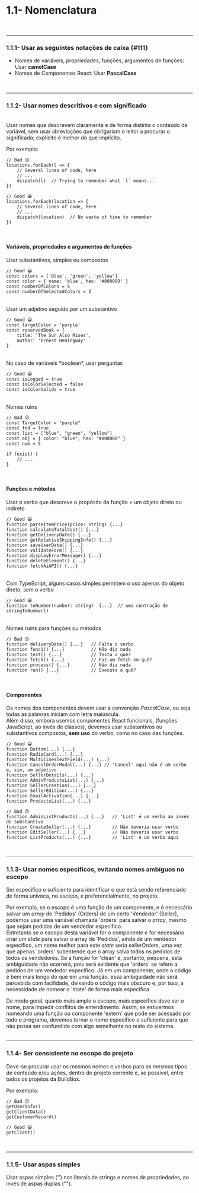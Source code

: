 # 1.1- Nomenclatura
<br>

***

### 1.1.1- Usar as seguintes notações de caixa {#111}
- Nomes de variáveis, propriedades, funções, argumentos de funções: Usar **camelCase**<br>
- Nomes de Componentes React: Usar **PascalCase**<br>
<br>

***

### 1.1.2- Usar nomes descritivos e com significado
<br>
Usar nomes que descrevem claramente e de forma distinta o conteúdo da variável, sem usar abreviações que obrigariam o leitor a procurar o significado; explícito é melhor do que implícito.<br>

Por exemplo:<br>

    // Bad 😕 
    locations.forEach(l => {
        // Several lines of code, here
        // ...
        dispatch(l)  // Trying to remenber what `l` means...
    })

    // Good 😀
    locations.forEach(location => {
        // Several lines of code, here
        // ...
        dispatch(location)  // No waste of time to remember
    })

<br>

#### Variáveis, propriedades e argumentos de funções<br> 
Usar substantivos, simples ou compostos<br>

    // Good 😀
    const colors = ['blue', 'green', 'yellow']
    const color = { name: 'blue', hex: '#800080' }
    const numberOfColors = 5
    const numberOfSelectedColors = 2
<br>
Usar um adjetivo seguido por um substantivo<br>

    // Good 😀
    const targetColor = 'purple'
    const reservedBook = { 
        title: 'The Sun Also Rises', 
        author: 'Ernest Hemingway'
    }
<br>
No caso de variáveis *boolean*, usar perguntas<br>
    
    // Good 😀
    const isLogged = true
    const isColorSelected = false
    const isColorValida = true    
<br>
Nomes ruins<br>

    // Bad 😕
    const TargetColor = "purple"
    const fnd = true
    const list = ["blue", "green", "yellow"]
    const obj = { color: "blue", hex: "#800080" }
    const num = 5

    if (exist) {
        // ...
    }
<br>

#### Funções e métodos

Usar o verbo que descreve o propósito da função + um objeto direto ou indireto<br>

    // Good 😀
    function parseItemPrice(price: string) {...}
    function calculateTotalCost() {...}
    function getDeliveryDate() {...}
    function getRelativeShippingInfo() {...}
    function saveUserData() {...}
    function validateForm() {...}
    function displayErrorMessage() {...}
    function deleteElement() {...}
    function fetchAiAPI() {...}
<br>
Com TypeScript, alguns casos simples permitem o uso apenas do objeto direto, sem o verbo<br>

    // Good 😀
    function toNumber(number: string)  {...}  // uma contração de stringToNumber() 

<br>
Nomes ruins para funções ou métodos<br>

    // Bad 😕
    function deliveryDate() {...}   // Falta o verbo
    function func1() {...}          // Não diz nada 
    function test() {...}           // Testa o quê?
    function fetch() {...}          // Faz um fetch em quê?
    function process() {...}        // Não diz nada
    function run() {...}            // Executa o quê?

<br>

#### Componentes
Os nomes dos componentes devem usar a convenção *PascalCase*, ou seja todas as palavras iniciam com letra maiúscula.<br>
Além disso, embora usemos componentes React funcionais, (funções JavaScript, ao invés de classes), devemos usar substantivos ou substantivos compostos, **sem uso** do verbo, como no caso das funções.<br>

    // Good 😀
    function Buttom(...) {...}
    function RadioCard(...) {...}
    function MultilinesTextField(...) {...}
    function CancelOrderModal(...) {...} // 'Cancel' aqui não é um verbo e, sim, um adjetivo
    function SellerDetails(...) {...}
    function AdminProductsList(...) {...}
    function SellerCreation(...) {...}
    function SellerEdition(...) {...}
    function EmailActivation(...) {...}
    function ProductsList(...) {...}

    // Bad 😕
    function AdminListProducts(...) {...}   // 'List' é um verbo ao invés de substantivo
    function CreateSeller(...) {...}        // Não deveria usar verbo
    function EditSeller(...) {...}          // Não deveria usar verbo
    function ListProducts(...) {...}        // 'List' é um verbo aqui
<br>

***

### 1.1.3- Usar nomes específicos, evitando nomes ambíguos no escopo 
Ser específico o suficiente para identificar o que está sendo referenciado de forma unívoca, no escopo, e preferencialmente, no projeto.<br>

Por exemplo, se o escopo é uma função de um componente, e é necessário salvar um *array* de 'Pedidos' (Orders) de um certo 'Vendedor' (Seller), podemos usar uma variável chamada 'orders' para salvar o *array*, mesmo que sejam pedidos de um vendedor específico.<br> Entretanto se o escopo desta variável for o componente e for necessário criar um *state* para salvar o array de 'Pedidos', ainda de um vendedor específico, um nome melhor para este *state* seria sellerOrders, uma vez que apenas 'orders' subentende que o array salva todos os pedidos de todos os vendedores. Se a função for 'clean' e, portanto, pequena, esta ambiguidade não ocorrerá, pois será evidente que 'orders' se refere a pedidos de um vendedor específico. Já em um componente, onde o código é bem mais longo do que em uma função, essa ambiguidade não será percebida com facilidade, deixando o código mais obscuro e, por isso, a necessidade de nomear o 'state' de forma mais específica.

De modo geral, quanto mais amplo o escopo, mais específico deve ser o nome, para impedir conflitos de entendimento. Assim, se estivermos nomeando uma função ou componente 'extern' que pode ser acessado por todo o programa, devemos tornar o nome específico o suficiente para que não possa ser confundido com algo semelhante no resto do sistema.<br>
<br>

***

### 1.1.4- Ser consistente no escopo do projeto
Deve-se procurar usar os mesmos nomes e verbos para os mesmos tipos de conteúdo e/ou ações, dentro do projeto corrente e, se possível, entre todos os projetos da BuildBox.<br>

Por exemplo:<br>

    // Bad 😕 
    getUserInfo()
    getClientData()
    getCustomerRecord()

    // Good 😀
    getClient()

<br>

***

### 1.1.5- Usar aspas simples
Usar aspas simples ('') nos literais de strings e nomes de propriedades, ao invés de aspas duplas ("").<br>
<br>
 